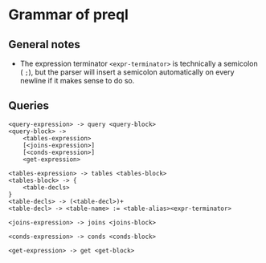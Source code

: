 # Grammar of preql

## General notes

- The expression terminator `<expr-terminator>` is technically a semicolon ( `;`),
    but the parser will insert a semicolon automatically on every newline if it
    makes sense to do so.

## Queries

```preql
<query-expression> -> query <query-block>
<query-block> ->
    <tables-expression>
    [<joins-expression>]
    [<conds-expression>]
    <get-expression>

<tables-expression> -> tables <tables-block>
<tables-block> -> {
    <table-decls>
}
<table-decls> -> (<table-decl>)+
<table-decl> -> <table-name> := <table-alias><expr-terminator>

<joins-expression> -> joins <joins-block>

<conds-expression> -> conds <conds-block>

<get-expression> -> get <get-block>
```
